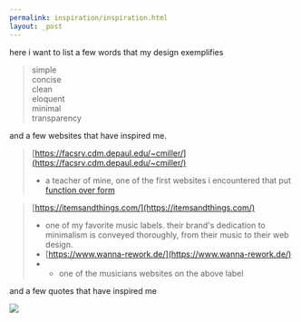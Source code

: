 ```yaml
---
permalink: inspiration/inspiration.html
layout: _post
---
```

            
here i want to list a few words that my design exemplifies

> simple  
> concise  
> clean  
> eloquent  
> minimal  
> transparency

and a few websites that have inspired me.

> [https://facsrv.cdm.depaul.edu/~cmiller/](https://facsrv.cdm.depaul.edu/~cmiller/)  
> - a teacher of mine, one of the first websites i encountered that put [function over form](https://ims21.net/web_form_function.htm)

> [https://itemsandthings.com/](https://itemsandthings.com/)  
> - one of my favorite music labels. their brand's dedication to minimalism is conveyed thoroughly, from their music to their web design.  
> - [https://www.wanna-rework.de/](https://www.wanna-rework.de/)  
> - - one of the musicians websites on the above label

and a few quotes that have inspired me

[![](https://i.imgur.com/0MAncfi.png)](https://i.imgur.com/0MAncfi.png)
<!-- https://www.reddit.com/r/terencemckenna/comments/32rp8t/a_quote_that_really_grabbed_me_from_terences/ -->

